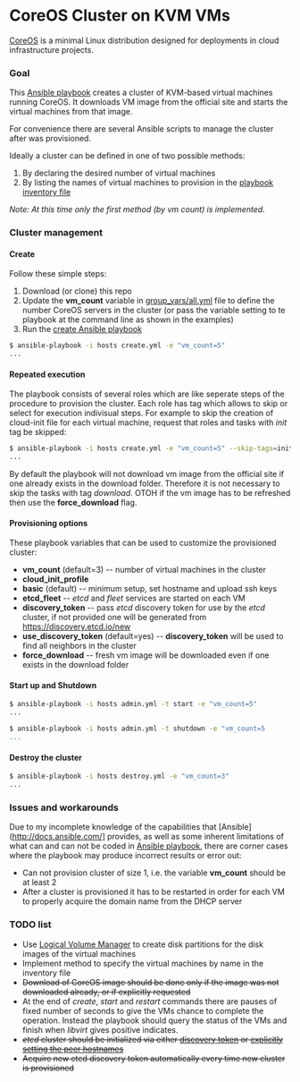 CoreOS Cluster on KVM VMs
=========================

[CoreOS](https://coreos.com) is a minimal Linux distribution designed for deployments in cloud infrastructure projects.

### Goal

This [Ansible playbook](http://docs.ansible.com/playbooks.html) creates a
cluster of KVM-based virtual machines running CoreOS. It downloads VM image
from the official site and starts the virtual machines from that image.

For convenience there are several Ansible scripts to manage the cluster after was provisioned.

Ideally a cluster can be defined in one of two possible methods:

1. By declaring the desired number of virtual machines
1. By listing the names of virtual machines to provision in the [playbook inventory file](http://docs.ansible.com/intro_inventory.html)

_Note: At this time only the first method (by vm count) is implemented._

### Cluster management

#### Create 

Follow these simple steps:

1. Download (or clone) this repo
1. Update the __vm_count__ variable in [group_vars/all.yml](group_vars/all.yml) file to define the number CoreOS servers in the cluster (or pass the variable setting to te playbook at the command line as shown in the examples)
1. Run the [create Ansible playbook](create.yml)

```bash
$ ansible-playbook -i hosts create.yml -e "vm_count=5"
...

```

#### Repeated execution

The playbook consists of several roles which are like seperate steps of the
procedure to provision the cluster. Each role has tag which allows to skip
or select for execution indivisual steps. For example to skip the creation
of cloud-init file for each virtual machine, request that roles and tasks
with _init_ tag be skipped:

```bash
$ ansible-playbook -i hosts create.yml -e "vm_count=5" --skip-tags=init
...

```

By default the playbook will not download vm image from the official site if
one already exists in the download folder. Therefore it is not necessary to
skip the tasks with tag _download_. OTOH if the vm image has to be refreshed
then use the __force_download__ flag.

#### Provisioning options

These playbook variables that can be used to customize the provisioned cluster:

* __vm_count__ (default=3) -- number of virtual machines in the cluster
* __cloud_init_profile__
 * __basic__ (default) -- minimum setup, set hostname and upload ssh keys
 * __etcd_fleet__ -- _etcd_ and _fleet_ services are started on each VM
* __discovery_token__ -- pass _etcd_ discovery token for use by the _etcd_ cluster, if not provided one will be generated from https://discovery.etcd.io/new
* __use_discovery_token__ (default=yes) -- __discovery_token__ will be used to find all neighbors in the cluster
* __force_download__ -- fresh vm image will be downloaded even if one exists in the download folder

#### Start up and Shutdown 

```bash
$ ansible-playbook -i hosts admin.yml -t start -e "vm_count=5"
...

$ ansible-playbook -i hosts admin.yml -t shutdown -e "vm_count=5
...

```

#### Destroy the cluster

```bash
$ ansible-playbook -i hosts destroy.yml -e "vm_count=3"
...

```

### Issues and workarounds

Due to my incomplete knowledge of the capabilities that [Ansible](http://docs.ansible.com/]
provides, as well as some inherent limitations of what can and can not be
coded in [Ansible playbook](http://docs.ansible.com/playbooks.html), there are
corner cases where the playbook may produce incorrect results or error out:

* Can not provision cluster of size 1, i.e. the variable __vm_count__ should be at least 2
* After a cluster is provisioned it has to be restarted in order for each VM to properly acquire the domain name from the DHCP server

### TODO list

* Use [Logical Volume Manager](https://www.sourceware.org/lvm2/) to create disk partitions for the disk images of the virtual machines
* Implement method to specify the virtual machines by name in the inventory file
* ~~Download of CoreOS image should be done only if the image was not downloaded already, or if explicitly requested~~
* At the end of _create_, _start_ and _restart_ commands there are pauses of fixed number of seconds to give the VMs chance to complete the operation. Instead the playbook should query the status of the VMs and finish when _libvirt_ gives positive indicates.
* ~~_etcd_ cluster should be initialized via either [discovery token](https://coreos.com/docs/cluster-management/setup/cluster-discovery) or [explicitly setting the peer hostnames](http://www.chrislunsford.com/blog/2014/08/01/exploring-etcd)~~
* ~~Acquire new etcd discovery token automatically every time new cluster is provisioned~~
